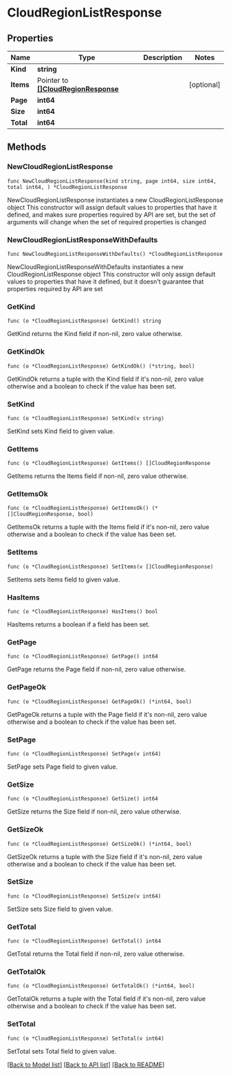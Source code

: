 # CloudRegionListResponse

## Properties

Name | Type | Description | Notes
------------ | ------------- | ------------- | -------------
**Kind** | **string** |  | 
**Items** | Pointer to [**[]CloudRegionResponse**](CloudRegionResponse.md) |  | [optional] 
**Page** | **int64** |  | 
**Size** | **int64** |  | 
**Total** | **int64** |  | 

## Methods

### NewCloudRegionListResponse

`func NewCloudRegionListResponse(kind string, page int64, size int64, total int64, ) *CloudRegionListResponse`

NewCloudRegionListResponse instantiates a new CloudRegionListResponse object
This constructor will assign default values to properties that have it defined,
and makes sure properties required by API are set, but the set of arguments
will change when the set of required properties is changed

### NewCloudRegionListResponseWithDefaults

`func NewCloudRegionListResponseWithDefaults() *CloudRegionListResponse`

NewCloudRegionListResponseWithDefaults instantiates a new CloudRegionListResponse object
This constructor will only assign default values to properties that have it defined,
but it doesn't guarantee that properties required by API are set

### GetKind

`func (o *CloudRegionListResponse) GetKind() string`

GetKind returns the Kind field if non-nil, zero value otherwise.

### GetKindOk

`func (o *CloudRegionListResponse) GetKindOk() (*string, bool)`

GetKindOk returns a tuple with the Kind field if it's non-nil, zero value otherwise
and a boolean to check if the value has been set.

### SetKind

`func (o *CloudRegionListResponse) SetKind(v string)`

SetKind sets Kind field to given value.


### GetItems

`func (o *CloudRegionListResponse) GetItems() []CloudRegionResponse`

GetItems returns the Items field if non-nil, zero value otherwise.

### GetItemsOk

`func (o *CloudRegionListResponse) GetItemsOk() (*[]CloudRegionResponse, bool)`

GetItemsOk returns a tuple with the Items field if it's non-nil, zero value otherwise
and a boolean to check if the value has been set.

### SetItems

`func (o *CloudRegionListResponse) SetItems(v []CloudRegionResponse)`

SetItems sets Items field to given value.

### HasItems

`func (o *CloudRegionListResponse) HasItems() bool`

HasItems returns a boolean if a field has been set.

### GetPage

`func (o *CloudRegionListResponse) GetPage() int64`

GetPage returns the Page field if non-nil, zero value otherwise.

### GetPageOk

`func (o *CloudRegionListResponse) GetPageOk() (*int64, bool)`

GetPageOk returns a tuple with the Page field if it's non-nil, zero value otherwise
and a boolean to check if the value has been set.

### SetPage

`func (o *CloudRegionListResponse) SetPage(v int64)`

SetPage sets Page field to given value.


### GetSize

`func (o *CloudRegionListResponse) GetSize() int64`

GetSize returns the Size field if non-nil, zero value otherwise.

### GetSizeOk

`func (o *CloudRegionListResponse) GetSizeOk() (*int64, bool)`

GetSizeOk returns a tuple with the Size field if it's non-nil, zero value otherwise
and a boolean to check if the value has been set.

### SetSize

`func (o *CloudRegionListResponse) SetSize(v int64)`

SetSize sets Size field to given value.


### GetTotal

`func (o *CloudRegionListResponse) GetTotal() int64`

GetTotal returns the Total field if non-nil, zero value otherwise.

### GetTotalOk

`func (o *CloudRegionListResponse) GetTotalOk() (*int64, bool)`

GetTotalOk returns a tuple with the Total field if it's non-nil, zero value otherwise
and a boolean to check if the value has been set.

### SetTotal

`func (o *CloudRegionListResponse) SetTotal(v int64)`

SetTotal sets Total field to given value.



[[Back to Model list]](../README.md#documentation-for-models) [[Back to API list]](../README.md#documentation-for-api-endpoints) [[Back to README]](../README.md)


